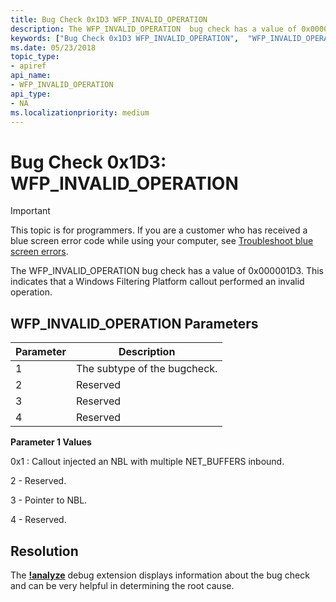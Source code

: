 ```yaml
---
title: Bug Check 0x1D3 WFP_INVALID_OPERATION 
description: The WFP_INVALID_OPERATION  bug check has a value of 0x000001D3.
keywords: ["Bug Check 0x1D3 WFP_INVALID_OPERATION",  "WFP_INVALID_OPERATION"]
ms.date: 05/23/2018
topic_type:
- apiref
api_name:
- WFP_INVALID_OPERATION 
api_type:
- NA
ms.localizationpriority: medium
---
```


# Bug Check 0x1D3: WFP_INVALID_OPERATION 

> [!IMPORTANT]
> This topic is for programmers. If you are a customer who has received a blue screen error code while using your computer, see [Troubleshoot blue screen errors](https://www.windows.com/stopcode).


The WFP_INVALID_OPERATION bug check has a value of 0x000001D3. This indicates that a Windows Filtering Platform callout performed an invalid operation.

## WFP\_INVALID\_OPERATION Parameters

Parameter | Description 
|---------|--------------|
1 | The subtype of the bugcheck.
2 | Reserved
3 | Reserved
4 | Reserved

**Parameter 1 Values**

 0x1 : Callout injected an NBL with multiple NET_BUFFERS inbound.

 2 - Reserved.

 3 - Pointer to NBL.

 4 - Reserved.


## Resolution
The [**!analyze**](https://docs.microsoft.com/windows-hardware/drivers/debugger/-analyze) debug extension displays information about the bug check and can be very helpful in determining the root cause.

 




